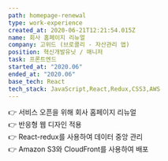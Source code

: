 ```yaml
---
path: homepage-renewal
type: work-experience
created_at: 2020-06-21T12:21:54.015Z
name: 회사 홈페이지 리뉴얼
company: 고위드 (브로콜리 - 자산관리 앱)
position: 혁신개발유닛 / 매니저
task: 프론트엔드
started_at: "2020.06"
ended_at: "2020.06"
base_tech: React
tech_stack: JavaScript,React,Redux,CSS3,AWS
---
```

👉 서비스 오픈을 위해 회사 홈페이지 리뉴얼<br/>
👉 반응형 웹 디자인 적용<br/>
👉 React-redux를 사용하여 데이터 중앙 관리<br/>
👉 Amazon S3와 CloudFront를 사용하여 배포